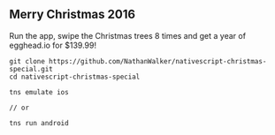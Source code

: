 ## Merry Christmas 2016

Run the app, swipe the Christmas trees 8 times and get a year of egghead.io for $139.99!

```
git clone https://github.com/NathanWalker/nativescript-christmas-special.git
cd nativescript-christmas-special

tns emulate ios

// or 

tns run android
```



